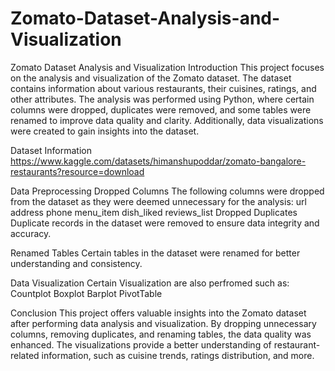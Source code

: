 # Zomato-Dataset-Analysis-and-Visualization

Zomato Dataset Analysis and Visualization
Introduction
This project focuses on the analysis and visualization of the Zomato dataset. The dataset contains information about various restaurants, their cuisines, ratings, and other attributes. The analysis was performed using Python, where certain columns were dropped, duplicates were removed, and some tables were renamed to improve data quality and clarity. Additionally, data visualizations were created to gain insights into the dataset.

Dataset Information
https://www.kaggle.com/datasets/himanshupoddar/zomato-bangalore-restaurants?resource=download

Data Preprocessing
Dropped Columns
The following columns were dropped from the dataset as they were deemed unnecessary for the analysis:
url
address
phone
menu_item
dish_liked
reviews_list
Dropped Duplicates
Duplicate records in the dataset were removed to ensure data integrity and accuracy.

Renamed Tables
Certain tables in the dataset were renamed for better understanding and consistency.

Data Visualization
Certain Visualization are also perfromed such as:
Countplot
Boxplot
Barplot
PivotTable

Conclusion
This project offers valuable insights into the Zomato dataset after performing data analysis and visualization. By dropping unnecessary columns, removing duplicates, and renaming tables, the data quality was enhanced. The visualizations provide a better understanding of restaurant-related information, such as cuisine trends, ratings distribution, and more.
